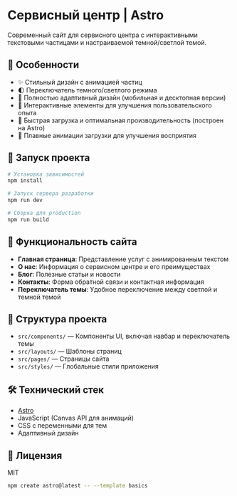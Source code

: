 # Сервисный центр | Astro

Современный сайт для сервисного центра с интерактивными текстовыми частицами и настраиваемой темной/светлой темой.

## 🌟 Особенности

- ✨ Стильный дизайн с анимацией частиц
- 🌓 Переключатель темного/светлого режима
- 📱 Полностью адаптивный дизайн (мобильная и десктопная версии)
- 🎨 Интерактивные элементы для улучшения пользовательского опыта
- 🚀 Быстрая загрузка и оптимальная производительность (построен на Astro)
- 🏁 Плавные анимации загрузки для улучшения восприятия

## 🚀 Запуск проекта

```bash
# Установка зависимостей
npm install

# Запуск сервера разработки
npm run dev

# Сборка для production
npm run build
```

## 🧞 Функциональность сайта

- **Главная страница**: Представление услуг с анимированным текстом
- **О нас**: Информация о сервисном центре и его преимуществах
- **Блог**: Полезные статьи и новости 
- **Контакты**: Форма обратной связи и контактная информация
- **Переключатель темы**: Удобное переключение между светлой и темной темой

## 🔄 Структура проекта

- `src/components/` — Компоненты UI, включая навбар и переключатель темы
- `src/layouts/` — Шаблоны страниц
- `src/pages/` — Страницы сайта
- `src/styles/` — Глобальные стили приложения

## 🛠️ Технический стек

- [Astro](https://astro.build/)
- JavaScript (Canvas API для анимаций)
- CSS с переменными для тем
- Адаптивный дизайн

## 📄 Лицензия

MIT

```sh
npm create astro@latest -- --template basics
```